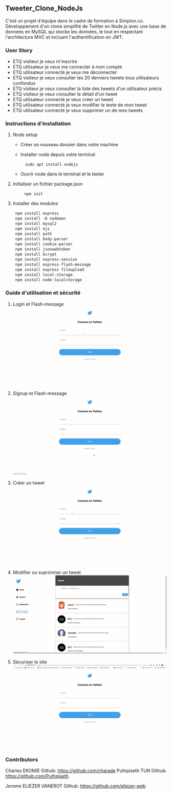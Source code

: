 ## Tweeter_Clone_NodeJs
C'est un projet d'équipe dans le cadre de formation à Simplon.co. Développement d'un clone simplifié de Twitter en Node.js avec une base de données en MySQL qui stocke les données, le tout en respectant l'architecture MVC et incluant l'authentification en JWT.

### User Story

- ETQ visiteur je veux m'inscrire
- ETQ utilisateur je veux me connecter à mon compte
- ETQ utilisateur connecté je veux me déconnecter
- ETQ visiteur je veux consulter les 20 derniers tweets tous utilisateurs confondus
- ETQ visiteur je veux consulter la liste des tweets d'un utilisateur précis
- ETQ visiteur je veux consulter le détail d'un tweet
- ETQ utilisateur connecté je veux créer un tweet
- ETQ utilisateur connecté je veux modifier le texte de mon tweet
- ETQ utilisateur connecté je veux supprimer un de mes tweets

### Instructions d'installation

1. Node setup
    - Créer un nouveau dossier dans votre machine
    - Installer node depuis votre terminal

            sudo apt install nodejs

    - Ouvrir node dans le terminal et le tester

2. Initialiser un fichier package.json

            npm init

3. Installer des modules

        npm install express        
        npm install -D nodemon        
        npm install mysql2        
        npm install ejs
        npm install path        
        npm install body-parser        
        npm install cookie-parser        
        npm install jsonwebtoken         
        npm install bcrypt
        npm install express-session
        npm install express-flash-message
        npm install express fileupload
        npm install local-storage
        npm install node-localstorage

### Guide d'utilisation et sécurité
1. Login et Flash-message
![caption](./src/images/LoginFlashmessage.gif)

2. Signup et Flash-message
![caption](./src/images/Signupflashmessage.gif)

3. Créer un tweet
![caption](./src/images/createtweet.gif)

4. Modifier ou suprimmer un tweet
![caption](./src/images/Editdeletetweet.gif)

5. Sécuriser le site
![caption](./src/images/security.gif)

### Contributors
Charles EKOMIE Github: https://github.com/charade
Puthpiseth TUN Github: https://github.com/Puthpiseth 

Jerome ELIEZER VANEROT Github: https://github.com/eliezer-web

